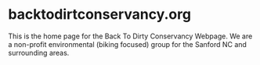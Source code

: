 # backtodirtconservancy.org
This is the home page for the Back To Dirty Conservancy Webpage.
We are a non-profit environmental (biking focused) group for the Sanford NC and surrounding areas.
